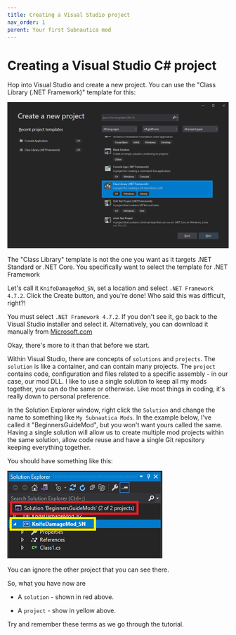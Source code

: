 ```yaml
---
title: Creating a Visual Studio project
nav_order: 1
parent: Your first Subnautica mod
---
```


# Creating a Visual Studio C# project

Hop into Visual Studio and create a new project. You can use the "Class Library (.NET Framework)" template for this:

![](.\media\classlibrarytemplate.png)

The "Class Library" template is not the one you want as it targets .NET Standard or .NET Core. You specifically want to select the template for .NET Framework

Let's call it `KnifeDamageMod_SN`, set a location and select `.NET Framework 4.7.2`. Click the Create button, and you're done! Who said this was difficult, right?!

You must select `.NET Framework 4.7.2`. If you don't see it, go back to the Visual Studio installer and select it. Alternatively, you can download it manually from [Microsoft.com](https://dotnet.microsoft.com/download/visual-studio-sdks)

Okay, there's more to it than that before we start.

Within Visual Studio, there are concepts of `solutions` and `projects`. The `solution` is like a container, and can contain many projects. The `project` contains code, configuration and files related to a specific assembly - in our case, our mod DLL. I like to use a single solution to keep all my mods together, you can do the same or otherwise. Like most things in coding, it's really down to personal preference.

In the Solution Explorer window, right click the `Solution` and change the name to something like `My Subnautica Mods`. In the example below, I've called it "BeginnersGuideMod", but you won't want yours called the same. Having a single solution will allow us to create multiple mod projects within the same solution, allow code reuse and have a single Git repository keeping everything together.

You should have something like this:

![](.\media\newprojectsolutionexplorer.png)

You can ignore the other project that you can see there.

So, what you have now are

- A `solution` - shown in red above.

- A `project` - show in yellow above.


Try and remember these terms as we go through the tutorial.
